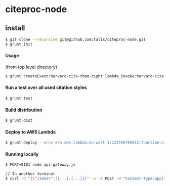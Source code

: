 # citeproc-node

## install

```bash
$ git clone --recursive git@github.com:talis/citeproc-node.git
$ grunt init
```

#### Usage

(from top level directory)

```bash
$ grunt createEvent:harvard-cite-them-right lambda_invoke:harvard-cite-them-right
```

#### Run a test over all used citation styles

```bash
$ grunt test
```

#### Build distribution

```bash
$ grunt dist
```

#### Deploy to AWS Lambda

```bash
$ grunt deploy --arn='arn:aws:lambda:eu-west-1:123456789012:function:citeproc'
```

#### Running locally

```bash
$ PORT=8181 node api-gateway.js

// In another terminal
$ curl -d "{\"items\":[{...},{...}]}" -v -X POST -H "Content-Type:application/json" http://localhost:8181/api/
```